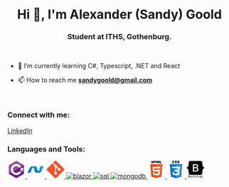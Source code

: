 <h1 align="center">Hi 👋, I'm Alexander (Sandy) Goold</h1>
<h3 align="center">Student at ITHS, Gothenburg.</h3>
<br/>

- 🌱 I’m currently learning C#, Typescript, .NET and React

- 📫 How to reach me **sandygoold@gmail.com**


<br>

<h3 align="left">Connect with me:</h3>
<a href="https://www.linkedin.com/in/alexander-goold-005821265/">LinkedIn</a>

<br>

<h3 align="left">Languages and Tools:</h3>
<p align="left"> 
<a href="https://learn.microsoft.com/en-us/dotnet/csharp/" target="_blank" rel="noreferrer"> 
<img src="https://raw.githubusercontent.com/devicons/devicon/master/icons/csharp/csharp-original.svg" alt="csharp" width="40" height="40"/>
</a>
<a href="https://dotnet.microsoft.com/en-us/" target="_blank" rel="noreferrer"> 
<img src="https://raw.githubusercontent.com/devicons/devicon/master/icons/dot-net/dot-net-original.svg" alt="dotnet" width="40" height="40"/>
</a>
<a href="https://git-scm.com/" target="_blank" rel="noreferrer"> 
<img src="https://raw.githubusercontent.com/devicons/devicon/master/icons/git/git-original.svg" alt="git" width="40" height="40"/>
</a>
<a href="https://dotnet.microsoft.com/en-us/apps/aspnet/web-apps/blazor" target="_blank" rel="noreferrer"> 
<img src="https://devblogs.microsoft.com/aspnet/wp-content/uploads/sites/16/2019/04/BrandBlazor_nohalo_1000x.png" alt="blazor" width="40" height="40"/>
</a>
<a href="https://www.w3schools.com/sql/" target="_blank" rel="noreferrer"> 
<img src="https://www.svgrepo.com/show/331760/sql-database-generic.svg" alt="sql" width="40" height="40"/>
</a>
<a href="https://www.mongodb.com/" target="_blank" rel="noreferrer"> 
<img src="https://www.svgrepo.com/show/331488/mongodb.svg" alt="mongodb" width="40" height="40"/>
</a>
<a href="https://www.w3.org/html/" target="_blank" rel="noreferrer"> 
<img src="https://raw.githubusercontent.com/devicons/devicon/master/icons/html5/html5-original-wordmark.svg"alt="html5" width="40" height="40"/> 
</a>
<a href="https://www.w3schools.com/css/" target="_blank" rel="noreferrer"> 
<img src="https://raw.githubusercontent.com/devicons/devicon/master/icons/css3/css3-original-wordmark.svg" alt="css3" width="40" height="40"/> 
</a>
<a href="https://getbootstrap.com" target="_blank" rel="noreferrer">
<img src="https://raw.githubusercontent.com/devicons/devicon/master/icons/bootstrap/bootstrap-plain-wordmark.svg" alt="bootstrap" width="40" height="40"/> 
</a>
</p>

<br>
